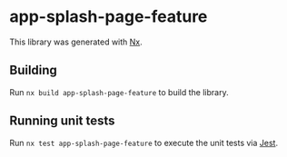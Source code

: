 # app-splash-page-feature

This library was generated with [Nx](https://nx.dev).

## Building

Run `nx build app-splash-page-feature` to build the library.

## Running unit tests

Run `nx test app-splash-page-feature` to execute the unit tests via [Jest](https://jestjs.io).
